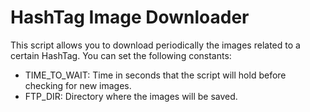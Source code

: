 
HashTag Image Downloader
==========

This script allows you to download periodically the images related to a certain HashTag.
You can set the following constants:
+ TIME_TO_WAIT: Time in seconds that the script will hold before checking for new images. 
+ FTP_DIR: Directory where the images will be saved.
